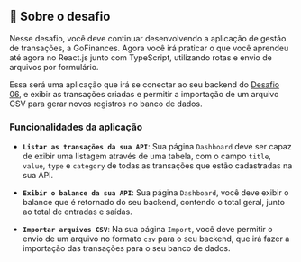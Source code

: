 
## 🚀  Sobre o desafio

Nesse desafio, você deve continuar desenvolvendo a aplicação de gestão de transações, a GoFinances. Agora você irá praticar o que você aprendeu até agora no React.js junto com TypeScript, utilizando rotas e envio de arquivos por formulário.

Essa será uma aplicação que irá se conectar ao seu backend do  [Desafio 06](https://github.com/Rocketseat/bootcamp-gostack-desafios/tree/master/desafio-database-upload), e exibir as transações criadas e permitir a importação de um arquivo CSV para gerar novos registros no banco de dados.

### Funcionalidades da aplicação

-   **`Listar as transações da sua API`**: Sua página  `Dashboard`  deve ser capaz de exibir uma listagem através de uma tabela, com o campo  `title`,  `value`,  `type`  e  `category`  de todas as transações que estão cadastradas na sua API.

-   **`Exibir o balance da sua API`**: Sua página  `Dashboard`, você deve exibir o balance que é retornado do seu backend, contendo o total geral, junto ao total de entradas e saídas.
    
-   **`Importar arquivos CSV`**: Na sua página  `Import`, você deve permitir o envio de um arquivo no formato  `csv`  para o seu backend, que irá fazer a importação das transações para o seu banco de dados. 
